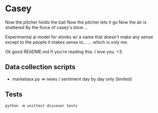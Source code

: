 # Casey

Now the pitcher holds the ball
Now the pitcher lets it go
Now the air is shattered
By the force of casey's blow ... 

Experimental ai model for stonks w/ a name that doesn't make any sense except to the people it makes sense to...
... which is only me. 

Ok good README.md 
If you're reading this.
I love you. <3. 

## Data collection scripts
- marketaux.py => news / sentiment day by day only (limited)

## Tests

`python -m unittest discover tests` 


